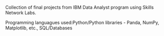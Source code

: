 Collection of final projects from IBM Data Analyst program using Skills Network Labs.

Programming languagues used:Python/Python libraries - Panda, NumPy, Matplotlib, etc., SQL/Databases
